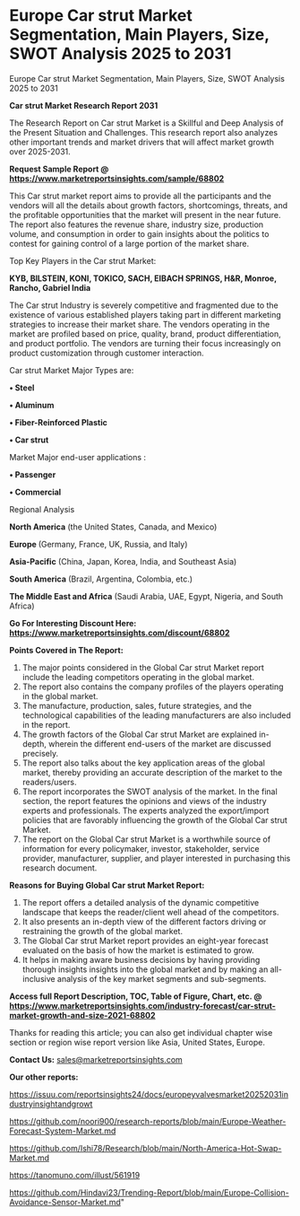 # Europe Car strut Market Segmentation, Main Players, Size, SWOT Analysis 2025 to 2031
 Europe Car strut Market Segmentation, Main Players, Size, SWOT Analysis 2025 to 2031

<strong>Car strut Market Research Report 2031</strong>

The Research Report on Car strut Market is a Skillful and Deep Analysis of the Present Situation and Challenges. This research report also analyzes other important trends and market drivers that will affect market growth over 2025-2031.

<strong>Request Sample Report @ <a href=https://www.marketreportsinsights.com/sample/68802>https://www.marketreportsinsights.com/sample/68802</a></strong>

This Car strut market report aims to provide all the participants and the vendors will all the details about growth factors, shortcomings, threats, and the profitable opportunities that the market will present in the near future. The report also features the revenue share, industry size, production volume, and consumption in order to gain insights about the politics to contest for gaining control of a large portion of the market share.

Top Key Players in the Car strut Market:

<strong>KYB, BILSTEIN, KONI, TOKICO, SACH, EIBACH SPRINGS, H&R, Monroe, Rancho, Gabriel India</strong>

The Car strut Industry is severely competitive and fragmented due to the existence of various established players taking part in different marketing strategies to increase their market share. The vendors operating in the market are profiled based on price, quality, brand, product differentiation, and product portfolio. The vendors are turning their focus increasingly on product customization through customer interaction.

Car strut Market Major Types are:

<strong>• Steel

• Aluminum

• Fiber-Reinforced Plastic

• Car strut</strong>

Market Major end-user applications :

<strong>• Passenger

• Commercial</strong>

Regional Analysis

</u><strong><b>North America</b></strong> (the United States, Canada, and Mexico)

<strong><b>Europe </b></strong>(Germany, France, UK, Russia, and Italy)

<strong><b>Asia-Pacific</b></strong> (China, Japan, Korea, India, and Southeast Asia)

<strong><b>South America</b></strong> (Brazil, Argentina, Colombia, etc.)

<strong><b>The Middle East and Africa</b></strong> (Saudi Arabia, UAE, Egypt, Nigeria, and South Africa)

<strong>Go For Interesting Discount Here: <a href=https://www.marketreportsinsights.com/discount/68802>https://www.marketreportsinsights.com/discount/68802</a></strong>

<strong>Points Covered in The Report:</strong>
<ol>
  <li>The major points considered in the Global Car strut Market report include the leading competitors operating in the global market.</li>
  <li>The report also contains the company profiles of the players operating in the global market.</li>
  <li>The manufacture, production, sales, future strategies, and the technological capabilities of the leading manufacturers are also included in the report.</li>
  <li>The growth factors of the Global Car strut Market are explained in-depth, wherein the different end-users of the market are discussed precisely.</li>
  <li>The report also talks about the key application areas of the global market, thereby providing an accurate description of the market to the readers/users.</li>
  <li>The report incorporates the SWOT analysis of the market. In the final section, the report features the opinions and views of the industry experts and professionals. The experts analyzed the export/import policies that are favorably influencing the growth of the Global Car strut Market.</li>
  <li>The report on the Global Car strut Market is a worthwhile source of information for every policymaker, investor, stakeholder, service provider, manufacturer, supplier, and player interested in purchasing this research document.</li>
</ol>
<strong>Reasons for Buying Global Car strut Market Report:</strong>

<ol>
  <li>The report offers a detailed analysis of the dynamic competitive landscape that keeps the reader/client well ahead of the competitors.</li>
  <li>It also presents an in-depth view of the different factors driving or restraining the growth of the global market.</li>
  <li>The Global Car strut Market report provides an eight-year forecast evaluated on the basis of how the market is estimated to grow.</li>
  <li>It helps in making aware business decisions by having providing thorough insights insights into the global market and by making an all-inclusive analysis of the key market segments and sub-segments.</li>
</ol>
<strong>Access full Report Description, TOC, Table of Figure, Chart, etc. @ <a href=https://www.marketreportsinsights.com/industry-forecast/car-strut-market-growth-and-size-2021-68802>https://www.marketreportsinsights.com/industry-forecast/car-strut-market-growth-and-size-2021-68802</a></strong>


Thanks for reading this article; you can also get individual chapter wise section or region wise report version like Asia, United States, Europe.

<strong>Contact Us:</strong>
sales@marketreportsinsights.com

<strong>Our other reports:</strong>

<a href=https://issuu.com/reportsinsights24/docs/europeyvalvesmarket20252031industryinsightandgrowt>https://issuu.com/reportsinsights24/docs/europeyvalvesmarket20252031industryinsightandgrowt</a>

<a href=https://github.com/noori900/research-reports/blob/main/Europe-Weather-Forecast-System-Market.md>https://github.com/noori900/research-reports/blob/main/Europe-Weather-Forecast-System-Market.md</a>

<a href=https://github.com/Ishi78/Research/blob/main/North-America-Hot-Swap-Market.md>https://github.com/Ishi78/Research/blob/main/North-America-Hot-Swap-Market.md</a>

<a href=https://tanomuno.com/illust/561919>https://tanomuno.com/illust/561919</a>

<a href=https://github.com/Hindavi23/Trending-Report/blob/main/Europe-Collision-Avoidance-Sensor-Market.md>https://github.com/Hindavi23/Trending-Report/blob/main/Europe-Collision-Avoidance-Sensor-Market.md</a>"
